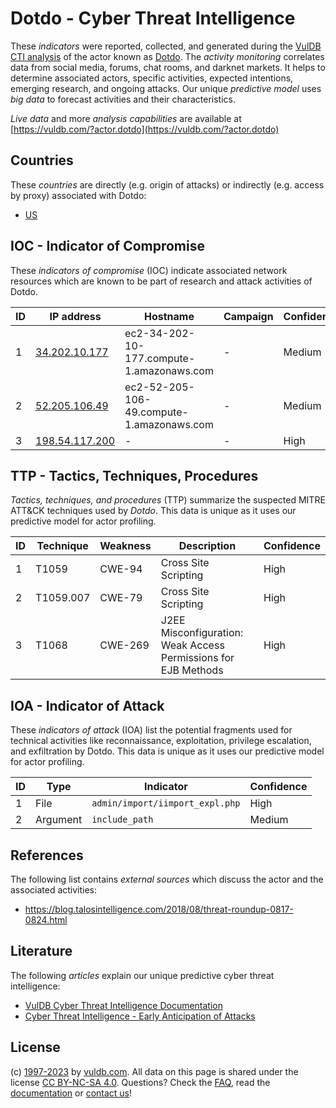 # Dotdo - Cyber Threat Intelligence

These _indicators_ were reported, collected, and generated during the [VulDB CTI analysis](https://vuldb.com/?kb.cti) of the actor known as [Dotdo](https://vuldb.com/?actor.dotdo). The _activity monitoring_ correlates data from social media, forums, chat rooms, and darknet markets. It helps to determine associated actors, specific activities, expected intentions, emerging research, and ongoing attacks. Our unique _predictive model_ uses _big data_ to forecast activities and their characteristics.

_Live data_ and more _analysis capabilities_ are available at [https://vuldb.com/?actor.dotdo](https://vuldb.com/?actor.dotdo)

## Countries

These _countries_ are directly (e.g. origin of attacks) or indirectly (e.g. access by proxy) associated with Dotdo:

* [US](https://vuldb.com/?country.us)

## IOC - Indicator of Compromise

These _indicators of compromise_ (IOC) indicate associated network resources which are known to be part of research and attack activities of Dotdo.

ID | IP address | Hostname | Campaign | Confidence
-- | ---------- | -------- | -------- | ----------
1 | [34.202.10.177](https://vuldb.com/?ip.34.202.10.177) | ec2-34-202-10-177.compute-1.amazonaws.com | - | Medium
2 | [52.205.106.49](https://vuldb.com/?ip.52.205.106.49) | ec2-52-205-106-49.compute-1.amazonaws.com | - | Medium
3 | [198.54.117.200](https://vuldb.com/?ip.198.54.117.200) | - | - | High

## TTP - Tactics, Techniques, Procedures

_Tactics, techniques, and procedures_ (TTP) summarize the suspected MITRE ATT&CK techniques used by _Dotdo_. This data is unique as it uses our predictive model for actor profiling.

ID | Technique | Weakness | Description | Confidence
-- | --------- | -------- | ----------- | ----------
1 | T1059 | CWE-94 | Cross Site Scripting | High
2 | T1059.007 | CWE-79 | Cross Site Scripting | High
3 | T1068 | CWE-269 | J2EE Misconfiguration: Weak Access Permissions for EJB Methods | High

## IOA - Indicator of Attack

These _indicators of attack_ (IOA) list the potential fragments used for technical activities like reconnaissance, exploitation, privilege escalation, and exfiltration by Dotdo. This data is unique as it uses our predictive model for actor profiling.

ID | Type | Indicator | Confidence
-- | ---- | --------- | ----------
1 | File | `admin/import/iimport_expl.php` | High
2 | Argument | `include_path` | Medium

## References

The following list contains _external sources_ which discuss the actor and the associated activities:

* https://blog.talosintelligence.com/2018/08/threat-roundup-0817-0824.html

## Literature

The following _articles_ explain our unique predictive cyber threat intelligence:

* [VulDB Cyber Threat Intelligence Documentation](https://vuldb.com/?kb.cti)
* [Cyber Threat Intelligence - Early Anticipation of Attacks](https://www.scip.ch/en/?labs.20201022)

## License

(c) [1997-2023](https://vuldb.com/?kb.changelog) by [vuldb.com](https://vuldb.com/?kb.about). All data on this page is shared under the license [CC BY-NC-SA 4.0](https://creativecommons.org/licenses/by-nc-sa/4.0/). Questions? Check the [FAQ](https://vuldb.com/?kb.faq), read the [documentation](https://vuldb.com/?kb) or [contact us](https://vuldb.com/?contact)!
